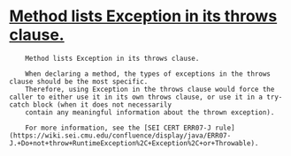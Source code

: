 # [Method lists Exception in its throws clause.](https://spotbugs.readthedocs.io/en/latest/bugDescriptions.html#THROWS_METHOD_THROWS_CLAUSE_BASIC_EXCEPTION)

        Method lists Exception in its throws clause.  

        When declaring a method, the types of exceptions in the throws clause should be the most specific.
        Therefore, using Exception in the throws clause would force the caller to either use it in its own throws clause, or use it in a try-catch block (when it does not necessarily 
        contain any meaningful information about the thrown exception).  

        For more information, see the [SEI CERT ERR07-J rule](https://wiki.sei.cmu.edu/confluence/display/java/ERR07-J.+Do+not+throw+RuntimeException%2C+Exception%2C+or+Throwable).